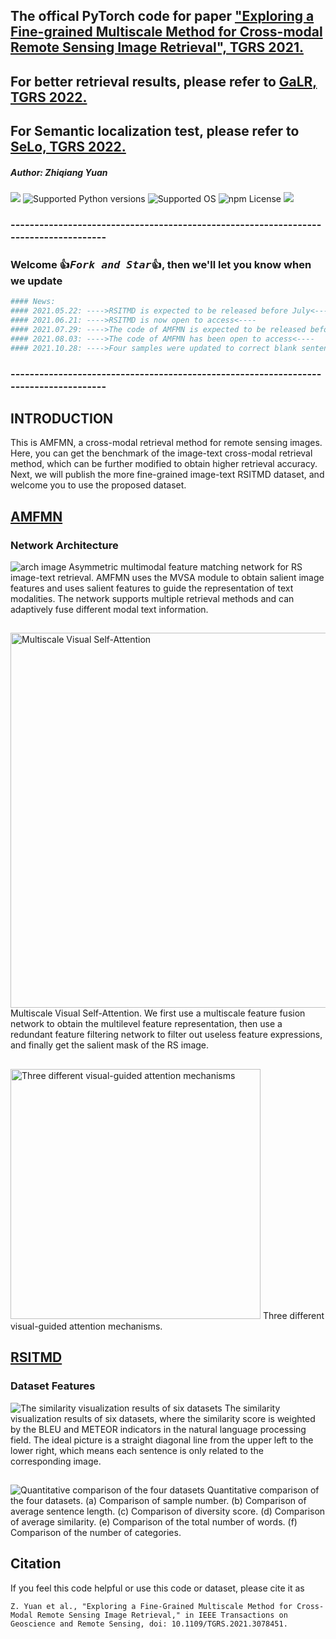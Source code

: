 ## The offical PyTorch code for paper ["Exploring a Fine-grained Multiscale Method for Cross-modal Remote Sensing Image Retrieval", TGRS 2021.](https://ieeexplore.ieee.org/document/9437331)


## **For better retrieval results, please refer to** [GaLR, TGRS 2022.](https://github.com/xiaoyuan1996/GaLR)
## **For Semantic localization test, please refer to** [SeLo, TGRS 2022.](https://github.com/xiaoyuan1996/SemanticLocalizationMetrics)

##### Author: Zhiqiang Yuan 

<a href="https://github.com/xiaoyuan1996/retrievalSystem"><img src="https://travis-ci.org/Cadene/block.bootstrap.pytorch.svg?branch=master"/></a>
![Supported Python versions](https://img.shields.io/badge/python-3.7-blue.svg)
![Supported OS](https://img.shields.io/badge/Supported%20OS-Linux-yellow.svg)
![npm License](https://img.shields.io/npm/l/mithril.svg)
<a href="https://pypi.org/project/mitype/"><img src="https://img.shields.io/pypi/v/mitype.svg"></a>



### -------------------------------------------------------------------------------------
### Welcome :+1:_<big>`Fork and Star`</big>_:+1:, then we'll let you know when we update

```bash
#### News:
#### 2021.05.22: ---->RSITMD is expected to be released before July<----
#### 2021.06.21: ---->RSITMD is now open to access<----
#### 2021.07.29: ---->The code of AMFMN is expected to be released before September<----
#### 2021.08.03: ---->The code of AMFMN has been open to access<----
#### 2021.10.28: ---->Four samples were updated to correct blank sentences<----
```
### -------------------------------------------------------------------------------------

## INTRODUCTION
This is AMFMN, a cross-modal retrieval method for remote sensing images.
Here, you can get the benchmark of the image-text cross-modal retrieval method, which can be further modified to obtain higher retrieval accuracy. 
Next, we will publish the more fine-grained image-text RSITMD dataset, and welcome you to use the proposed dataset.

##
## [AMFMN](AMFMN/README.md)
### Network Architecture
![arch image](./figures/architecture.jpg)
Asymmetric multimodal feature matching network for RS image-text retrieval. AMFMN uses the MVSA module to obtain salient image features and uses salient features to guide the representation of text modalities. The network supports multiple retrieval methods and can adaptively fuse different modal text information.

##
<img src="https://github.com/xiaoyuan1996/AMFMN/blob/main/figures/MVSA_module.jpg" width="600"  alt="Multiscale Visual Self-Attention"/>
Multiscale Visual Self-Attention. We first use a multiscale feature fusion network to obtain the multilevel feature representation, then use a redundant feature filtering network to filter out useless feature expressions, and finally get the salient mask of the RS image.

##
<img src="https://github.com/xiaoyuan1996/AMFMN/blob/main/figures/three_v2t.jpg" width="400"  alt="Three different visual-guided attention mechanisms"/>
Three different visual-guided attention mechanisms.

##
## [RSITMD](RSITMD/README.md)
### Dataset Features
![The similarity visualization results of six datasets](./figures/dataset_compare_line.jpg)
The similarity visualization results of six datasets, where the similarity score is weighted by the BLEU and METEOR indicators in the natural
language processing field. The ideal picture is a straight diagonal line from the upper left to the lower right, which means each sentence is only related to the
corresponding image.

##
![Quantitative comparison of the four datasets](./figures/dataset_compare_number.jpg)
Quantitative comparison of the four datasets. (a) Comparison of sample number. (b) Comparison of average sentence length. (c) Comparison of
diversity score. (d) Comparison of average similarity. (e) Comparison of the total number of words. (f) Comparison of the number of categories.

## Citation
If you feel this code helpful or use this code or dataset, please cite it as
```
Z. Yuan et al., "Exploring a Fine-Grained Multiscale Method for Cross-Modal Remote Sensing Image Retrieval," in IEEE Transactions on Geoscience and Remote Sensing, doi: 10.1109/TGRS.2021.3078451.
```
